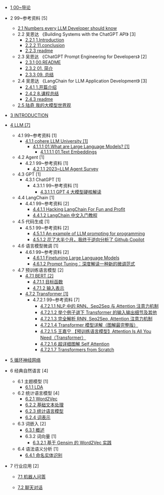   - [1 00~导论](/00~导论/README.md)
    
  - 2 99~参考资料 [5]
    - [2.1 Numbers every LLM Developer should know](/99~参考资料/2023-Numbers%20every%20LLM%20Developer%20should%20know.md)
    - 2.2 吴恩达 《Building Systems with the ChatGPT API》 [3]
      - [2.2.1 1.Introduction](/99~参考资料/2023-吴恩达-《Building%20Systems%20with%20the%20ChatGPT%20API》/1.Introduction.md)
      - [2.2.2 11.conclusion](/99~参考资料/2023-吴恩达-《Building%20Systems%20with%20the%20ChatGPT%20API》/11.conclusion.md)
      - [2.2.3 readme](/99~参考资料/2023-吴恩达-《Building%20Systems%20with%20the%20ChatGPT%20API》/readme.md)
    - 2.3 吴恩达 《ChatGPT Prompt Engineering for Developers》 [2]
      - [2.3.1 00.README](/99~参考资料/2023-吴恩达-《ChatGPT%20Prompt%20Engineering%20for%20Developers》/00.README.md)
      - [2.3.2 01. 简介](/99~参考资料/2023-吴恩达-《ChatGPT%20Prompt%20Engineering%20for%20Developers》/01.%20简介.md)
      - [2.3.3 09. 总结](/99~参考资料/2023-吴恩达-《ChatGPT%20Prompt%20Engineering%20for%20Developers》/09.%20总结.md)
    - 2.4 吴恩达 《LangChain for LLM Application Development》 [3]
      - [2.4.1 1.开篇介绍](/99~参考资料/2023-吴恩达-《LangChain%20for%20LLM%20Application%20Development》/1.开篇介绍.md)
      - [2.4.2 8.课程总结](/99~参考资料/2023-吴恩达-《LangChain%20for%20LLM%20Application%20Development》/8.课程总结.md)
      - [2.4.3 readme](/99~参考资料/2023-吴恩达-《LangChain%20for%20LLM%20Application%20Development》/readme.md)
    - [2.5 陆奇 我的大模型世界观](/99~参考资料/2023-陆奇-我的大模型世界观.md)
  - [3 INTRODUCTION](/INTRODUCTION.md)
  - [4 LLM [7]](/LLM/README.md)
    - 4.1 99~参考资料 [1]
      - [4.1.1 cohere LLM University [1]](/LLM/99~参考资料/cohere-LLM%20University/README.md)
        - [4.1.1.1 01.What are Large Language Models? [1]](/LLM/99~参考资料/cohere-LLM%20University/01.What%20are%20Large%20Language%20Models?/README.md)
          - [4.1.1.1.1 01.Text Embeddings](/LLM/99~参考资料/cohere-LLM%20University/01.What%20are%20Large%20Language%20Models?/01.Text%20Embeddings.md)
    - 4.2 Agent [1]
      - 4.2.1 99~参考资料 [1]
        - [4.2.1.1 2023~LLM Agent Survey](/LLM/Agent/99~参考资料/2023~LLM%20Agent%20Survey.md)
    - 4.3 GPT [1]
      - 4.3.1 ChatGPT [1]
        - 4.3.1.1 99~参考资料 [1]
          - [4.3.1.1.1 GPT 4 大模型硬核解读](/LLM/GPT/ChatGPT/99~参考资料/2023-GPT-4%20大模型硬核解读.md)
    - 4.4 LangChain [1]
      - 4.4.1 99~参考资料 [2]
        - [4.4.1.1 Hacking LangChain For Fun and Profit](/LLM/LangChain/99~参考资料/2023-Hacking%20LangChain%20For%20Fun%20and%20Profit.md)
        - [4.4.1.2 LangChain 中文入门教程](/LLM/LangChain/99~参考资料/2023-LangChain%20中文入门教程.md)
    - 4.5 代码生成 [1]
      - 4.5.1 99~参考资料 [2]
        - [4.5.1.1 An example of LLM prompting for programming](/LLM/代码生成/99~参考资料/2023-An%20example%20of%20LLM%20prompting%20for%20programming.md)
        - [4.5.1.2 花了大半个月，我终于逆向分析了 Github Copilot](/LLM/代码生成/99~参考资料/2023-花了大半个月，我终于逆向分析了%20Github%20Copilot.md)
    - 4.6 语言模型微调 [1]
      - 4.6.1 99~参考资料 [2]
        - [4.6.1.1 Finetuning Large Language Models](/LLM/语言模型微调/99~参考资料/2023-Finetuning%20Large%20Language%20Models.md)
        - [4.6.1.2 Prompt Tuning：深度解读一种新的微调范式](/LLM/语言模型微调/99~参考资料/2023-Prompt-Tuning：深度解读一种新的微调范式.md)
    - 4.7 预训练语言模型 [2]
      - [4.7.1 BERT [2]](/LLM/预训练语言模型/BERT/README.md)
        - [4.7.1.1 目标函数](/LLM/预训练语言模型/BERT/目标函数.md)
        - [4.7.1.2 输入表示](/LLM/预训练语言模型/BERT/输入表示.md)
      - [4.7.2 Transformer [1]](/LLM/预训练语言模型/Transformer/README.md)
        - 4.7.2.1 99~参考资料 [7]
          - [4.7.2.1.1 NLP 中的 RNN、Seq2Seq 与 Attention 注意力机制](/LLM/预训练语言模型/Transformer/99~参考资料/2019-NLP%20中的%20RNN、Seq2Seq%20与%20Attention%20注意力机制.md)
          - [4.7.2.1.2 举个例子讲下 Transformer 的输入输出细节及其他](/LLM/预训练语言模型/Transformer/99~参考资料/2020-举个例子讲下%20Transformer%20的输入输出细节及其他.md)
          - [4.7.2.1.3 完全解析 RNN, Seq2Seq, Attention 注意力机制](/LLM/预训练语言模型/Transformer/99~参考资料/2020-完全解析%20RNN,%20Seq2Seq,%20Attention%20注意力机制.md)
          - [4.7.2.1.4 Transformer 模型详解（图解最完整版）](/LLM/预训练语言模型/Transformer/99~参考资料/2021-Transformer%20模型详解（图解最完整版）.md)
          - [4.7.2.1.5 王嘉宁 【预训练语言模型】Attention Is All You Need（Transformer）](/LLM/预训练语言模型/Transformer/99~参考资料/2021-王嘉宁-【预训练语言模型】Attention%20Is%20All%20You%20Need（Transformer）.md)
          - [4.7.2.1.6 超详细图解 Self Attention](/LLM/预训练语言模型/Transformer/99~参考资料/2021-超详细图解%20Self-Attention.md)
          - [4.7.2.1.7 Transformers from Scratch](/LLM/预训练语言模型/Transformer/99~参考资料/2023-Transformers%20from%20Scratch.md)
  - [5 循环神经网络](/循环神经网络/README.md)
    
  - 6 经典自然语言 [4]
    - 6.1 主题模型 [1]
      - [6.1.1 LDA](/经典自然语言/主题模型/LDA.md)
    - 6.2 统计语言模型 [4]
      - [6.2.1 Word2Vec](/经典自然语言/统计语言模型/Word2Vec.md)
      - [6.2.2 基础文本处理](/经典自然语言/统计语言模型/基础文本处理.md)
      - [6.2.3 统计语言模型](/经典自然语言/统计语言模型/统计语言模型.md)
      - [6.2.4 词表示](/经典自然语言/统计语言模型/词表示.md)
    - 6.3 词嵌入 [2]
      - [6.3.1 概述](/经典自然语言/词嵌入/概述.md)
      - 6.3.2 词向量 [1]
        - [6.3.2.1 基于 Gensim 的 Word2Vec 实践](/经典自然语言/词嵌入/词向量/基于%20Gensim%20的%20Word2Vec%20实践.md)
    - 6.4 语法语义分析 [1]
      - [6.4.1 命名实体识别](/经典自然语言/语法语义分析/命名实体识别.md)
  - 7 行业应用 [2]
    - [7.1 机器人问答](/行业应用/机器人问答/README.md)
      
    - [7.2 聊天对话](/行业应用/聊天对话/README.md)
      